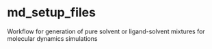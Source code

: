 # md_setup_files
Workflow for generation of pure solvent or ligand-solvent mixtures for molecular dynamics simulations
